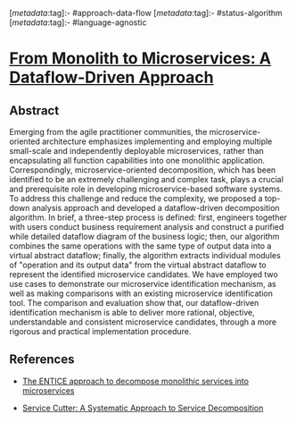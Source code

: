 <!-- deno-fmt-ignore-start -->

[_metadata_:tag]:- #approach-data-flow
[_metadata_:tag]:- #status-algorithm
[_metadata_:tag]:- #language-agnostic

<!-- deno-fmt-ignore-end -->

# [From Monolith to Microservices: A Dataflow-Driven Approach](https://doi.org/10.1109/APSEC.2017.53)

## Abstract

Emerging from the agile practitioner communities, the microservice-oriented
architecture emphasizes implementing and employing multiple small-scale and
independently deployable microservices, rather than encapsulating all function
capabilities into one monolithic application. Correspondingly,
microservice-oriented decomposition, which has been identified to be an
extremely challenging and complex task, plays a crucial and prerequisite role in
developing microservice-based software systems. To address this challenge and
reduce the complexity, we proposed a top-down analysis approach and developed a
dataflow-driven decomposition algorithm. In brief, a three-step process is
defined: first, engineers together with users conduct business requirement
analysis and construct a purified while detailed dataflow diagram of the
business logic; then, our algorithm combines the same operations with the same
type of output data into a virtual abstract dataflow; finally, the algorithm
extracts individual modules of "operation and its output data" from the virtual
abstract dataflow to represent the identified microservice candidates. We have
employed two use cases to demonstrate our microservice identification mechanism,
as well as making comparisons with an existing microservice identification tool.
The comparison and evaluation show that, our dataflow-driven identification
mechanism is able to deliver more rational, objective, understandable and
consistent microservice candidates, through a more rigorous and practical
implementation procedure.

## References

- [The ENTICE approach to decompose monolithic services into microservices](./the-entice-approach-to-decompose-monolithic-services-into-microservices.md)

- [Service Cutter: A Systematic Approach to Service Decomposition](./service-cutter-a-systematic-approach-to-service-decomposition.md)
